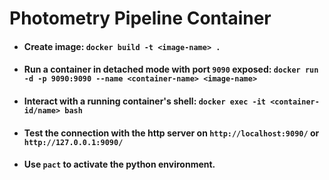 # Photometry Pipeline Container


- #### Create image: `docker build -t <image-name> .`

- #### Run a container in detached mode with port `9090` exposed: `docker run -d -p 9090:9090 --name <container-name> <image-name>`

- #### Interact with a running container's shell: `docker exec -it <container-id/name> bash`

- #### Test the connection with the http server on `http://localhost:9090/` or `http://127.0.0.1:9090/`

- #### Use `pact` to activate the python environment. 
  
